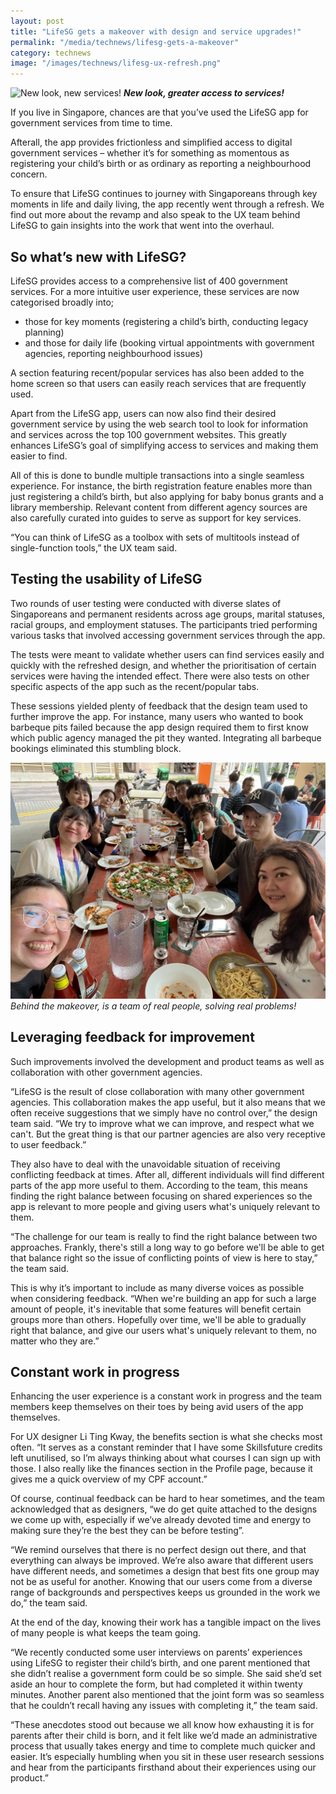 ```yaml
---
layout: post
title: "LifeSG gets a makeover with design and service upgrades!"
permalink: "/media/technews/lifesg-gets-a-makeover"
category: technews
image: "/images/technews/lifesg-ux-refresh.png"
---
```


![New look, new services!](/images/technews/lifesg-ux-refresh.png)
***New look, greater access to services!*** 

If you live in Singapore, chances are that you’ve used the LifeSG app for government services from time to time. 

Afterall, the app provides frictionless and simplified access to digital government services – whether it’s for something as momentous as registering your child’s birth or as ordinary as reporting a neighbourhood concern.  

To ensure that LifeSG continues to journey with Singaporeans through key moments in life and daily living, the app recently went through a refresh. We find out more about the revamp and also speak to the UX team behind LifeSG to gain insights into the work that went into the overhaul. 

## So what’s new with LifeSG?
LifeSG provides access to a comprehensive list of 400 government services. For a more intuitive user experience, these services are now categorised broadly into;

- those for key moments (registering a child’s birth, conducting legacy planning) 
- and those for daily life (booking virtual appointments with government agencies, reporting neighbourhood issues) 

A section featuring recent/popular services has also been added to the home screen so that users can easily reach services that are frequently used. 

Apart from the LifeSG app, users can now also find their desired government service by using the web search tool to look for information and services across the top 100 government websites. This greatly enhances LifeSG’s goal of simplifying access to services and making them easier to find. 

All of this is done to bundle multiple transactions into a single seamless experience. For instance, the birth registration feature enables more than just registering a child’s birth, but also applying for baby bonus grants and a library membership. Relevant content from different agency sources are also carefully curated into guides to serve as support for key services.

“You can think of LifeSG as a toolbox with sets of multitools instead of single-function tools,” the UX team said. 

## Testing the usability of LifeSG

Two rounds of user testing were conducted with diverse slates of Singaporeans and permanent residents across age groups, marital statuses, racial groups, and employment statuses. The participants tried performing various tasks that involved accessing government services through the app. 

The tests were meant to validate whether users can find services easily and quickly with the refreshed design, and whether the prioritisation of certain services were having the intended effect. There were also tests on other specific aspects of the app such as the recent/popular tabs. 

These sessions yielded plenty of feedback that the design team used to further improve the app. For instance, many users who wanted to book barbeque pits failed because the app design required them to first know which public agency managed the pit they wanted. Integrating all barbeque bookings eliminated this stumbling block. 

![The team behind the makeover](/images/technews/lifesg-ux-refresh2.jpg)
*Behind the makeover, is a team of real people, solving real problems!* 

## Leveraging feedback for improvement

Such improvements involved the development and product teams as well as collaboration with other government agencies. 

“LifeSG is the result of close collaboration with many other government agencies. This collaboration makes the app useful, but it also means that we often receive suggestions that we simply have no control over,” the design team said. “We try to improve what we can improve, and respect what we can't. But the great thing is that our partner agencies are also very receptive to user feedback.”

They also have to deal with the unavoidable situation of receiving conflicting feedback at times. After all, different individuals will find different parts of the app more useful to them. According to the team, this means finding the right balance between focusing on shared experiences so the app is relevant to more people and giving users what's uniquely relevant to them. 

“The challenge for our team is really to find the right balance between two approaches. Frankly, there's still a long way to go before we'll be able to get that balance right so the issue of conflicting points of view is here to stay,” the team said. 

This is why it’s important to include as many diverse voices as possible when considering feedback. “When we're building an app for such a large amount of people, it's inevitable that some features will benefit certain groups more than others. Hopefully over time, we'll be able to gradually right that balance, and give our users what's uniquely relevant to them, no matter who they are.”

## Constant work in progress 

Enhancing the user experience is a constant work in progress and the team members keep themselves on their toes by being avid users of the app themselves. 

For UX designer Li Ting Kway, the benefits section is what she checks most often. “It serves as a constant reminder that I have some Skillsfuture credits left unutilised, so I’m always thinking about what courses I can sign up with those. I also really like the finances section in the Profile page, because it gives me a quick overview of my CPF account.”

Of course, continual feedback can be hard to hear sometimes, and the team acknowledged that as designers, “we do get quite attached to the designs we come up with, especially if we’ve already devoted time and energy to making sure they’re the best they can be before testing”.

“We remind ourselves that there is no perfect design out there, and that everything can always be improved. We’re also aware that different users have different needs, and sometimes a design that best fits one group may not be as useful for another. Knowing that our users come from a diverse range of backgrounds and perspectives keeps us grounded in the work we do,” the team said.

At the end of the day, knowing their work has a tangible impact on the lives of many people is what keeps the team going. 

“We recently conducted some user interviews on parents’ experiences using LifeSG to register their child’s birth, and one parent mentioned that she didn’t realise a government form could be so simple. She said she’d set aside an hour to complete the form, but had completed it within twenty minutes. Another parent also mentioned that the joint form was so seamless that he couldn’t recall having any issues with completing it,” the team said. 

“These anecdotes stood out because we all know how exhausting it is for parents after their child is born, and it felt like we’d made an administrative process that usually takes energy and time to complete much quicker and easier. It’s especially humbling when you sit in these user research sessions and hear from the participants firsthand about their experiences using our product.” 
